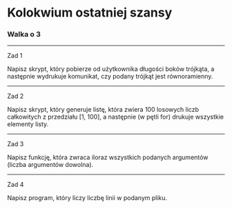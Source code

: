 # Kolokwium ostatniej szansy
### Walka o 3

---

Zad 1

Napisz skrypt, który pobierze od użytkownika długości boków trójkąta, a następnie wydrukuje komunikat, czy podany trójkąt jest równoramienny.

---

Zad 2

Napisz skrypt, który generuje listę, która zwiera 100 losowych liczb całkowitych z przedziału [1, 100], a następnie (w pętli for) drukuje wszystkie elementy listy.

---

Zad 3

Napisz funkcję, która zwraca iloraz wszystkich podanych argumentów (liczba argumentów dowolna).

---

Zad 4

Napisz program, który liczy liczbę linii w podanym pliku.

